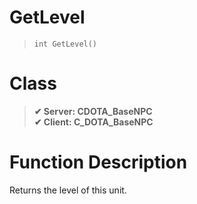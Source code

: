 # GetLevel
> `int GetLevel()`
# Class
> __✔ Server: CDOTA_BaseNPC__  
> __✔ Client: C_DOTA_BaseNPC__  
# Function Description
Returns the level of this unit.
